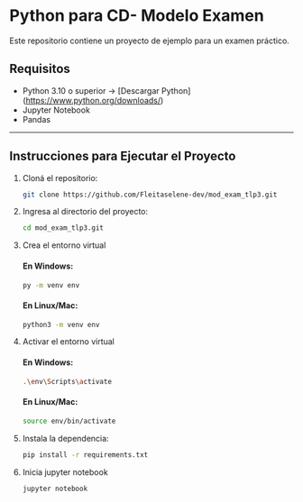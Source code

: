 # Python para CD- Modelo Examen

Este repositorio contiene un proyecto de ejemplo para un examen práctico.

##  Requisitos

- Python 3.10 o superior → [Descargar Python] (https://www.python.org/downloads/)  
- Jupyter Notebook  
- Pandas

---

## Instrucciones para Ejecutar el Proyecto

1. Cloná el repositorio:
   ```bash
   git clone https://github.com/Fleitaselene-dev/mod_exam_tlp3.git
2. Ingresa al directorio del proyecto:
   ```bash
   cd mod_exam_tlp3.git
3. Crea el  entorno virtual

   #### En Windows:
   ```bash
   py -m venv env
   ```

   #### En Linux/Mac:
   ```bash
   python3 -m venv env
   ```

4. Activar el entorno virtual

   #### En Windows:
   ```bash
   .\env\Scripts\activate
   ```

   #### En Linux/Mac:
   ```bash
   source env/bin/activate
   ```
   
5. Instala la dependencia:
   ```bash
   pip install -r requirements.txt
5. Inicia jupyter notebook
   ```bash
   jupyter notebook

